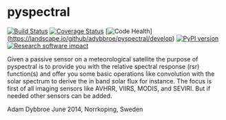pyspectral
==========

[![Build Status](https://travis-ci.org/adybbroe/pyspectral.png?branch=develop)](https://travis-ci.org/adybbroe/pyspectral)
[![Coverage Status](https://coveralls.io/repos/adybbroe/pyspectral/badge.png?branch=develop)](https://coveralls.io/r/adybbroe/pyspectral?branch=develop)
[![Code Health](https://landscape.io/github/adybbroe/pyspectral/develop/landscape.png)]
(https://landscape.io/github/adybbroe/pyspectral/develop)
[![PyPI version](https://badge.fury.io/py/pyspectral.svg)](https://badge.fury.io/py/pyspectral)
[![Research software impact](http://depsy.org/api/package/pypi/pyspectral/badge.svg)](http://depsy.org/package/python/pyspectral)


Given a passive sensor on a meteorological satellite the purpose of pyspectral
is to provide you with the relative spectral response (rsr) function(s) and
offer you some basic operations like convolution with the solar spectrum
to derive the in band solar flux for instance. The focus is first of all
imaging sensors like AVHRR, VIIRS, MODIS, and SEVIRI. But if needed other
sensors can be added.


Adam Dybbroe
June 2014, Norrkoping, Sweden


